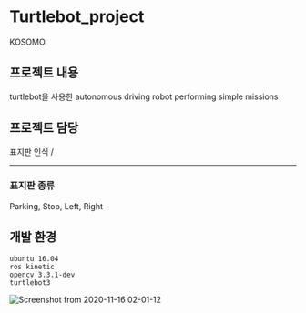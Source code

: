 # Turtlebot_project
KOSOMO

## 프로젝트 내용
turtlebot을 사용한 autonomous driving robot performing simple missions


## 프로젝트 담당
표지판 인식
/

---
### 표지판 종류
Parking, Stop, Left, Right

## 개발 환경

    ubuntu 16.04
    ros kinetic
    opencv 3.3.1-dev
    turtlebot3 

![Screenshot from 2020-11-16 02-01-12](https://github.com/jaehun00/Turtlebot_project/assets/66196078/4f6207bb-3c0d-4314-959a-7f9eefa97059)
